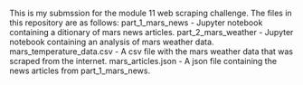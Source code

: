 This is my submssion for the module 11 web scraping challenge. The files in this repository are as follows:
  part_1_mars_news - Jupyter notebook containing a ditionary of mars news articles.
  part_2_mars_weather - Jupyter notebook containing an analysis of mars weather data.
  mars_temperature_data.csv - A csv file with the mars weather data that was scraped from the internet.
  mars_articles.json - A json file containing the news articles from part_1_mars_news.
